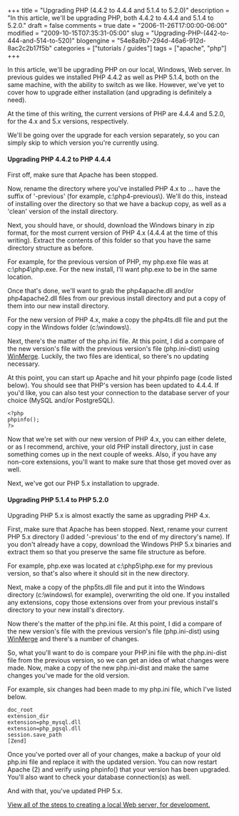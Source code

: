 +++
title = "Upgrading PHP (4.4.2 to 4.4.4 and 5.1.4 to 5.2.0)"
description = "In this article, we'll be upgrading PHP, both 4.4.2 to 4.4.4 and 5.1.4 to 5.2.0."
draft = false
comments = true
date = "2006-11-26T17:00:00-06:00"
modified = "2009-10-15T07:35:31-05:00"
slug = "Upgrading-PHP-(442-to-444-and-514-to-520)"
blogengine = "54e8a9b7-294d-46a6-912d-8ac2c2b17f5b"
categories = ["tutorials / guides"]
tags = ["apache", "php"]
+++

<p>In this article, we'll be upgrading PHP on our local, Windows, Web server. In previous guides we installed PHP 4.4.2 as well as PHP 5.1.4, both on the same machine, with the ability to switch as we like. However, we've yet to cover how to upgrade either installation (and upgrading is definitely a need).</p>
<p>At the time of this writing, the current versions of PHP are 4.4.4 and 5.2.0, for the 4.x and 5.x versions, respectively.<!--more--></p>
<p>We'll be going over the upgrade for each version separately, so you can simply skip to which version you're currently using.</p>
<h4>Upgrading PHP 4.4.2 to PHP 4.4.4</h4>
<p>First off, make sure that Apache has been stopped.<!--adsense--></p>
<p>Now, rename the directory where you've installed PHP 4.x to ... have the suffix of '-previous' (for example, c:\php4-previous\). We'll do this, instead of installing over the directory so that we have a backup copy, as well as a 'clean' version of the install directory.</p>
<p>Next, you should have, or should, download the Windows binary in zip format, for the most current version of PHP 4.x (4.4.4 at the time of this writing). Extract the contents of this folder so that you have the same directory structure as before.</p>
<p>For example, for the previous version of PHP, my php.exe file was at c:\php4\php.exe. For the new install, I'll want php.exe to be in the same location.</p>
<p>Once that's done, we'll want to grab the php4apache.dll and/or php4apache2.dll files from our previous install directory and put a copy of them into our new install directory.</p>
<p>For the new version of PHP 4.x, make a copy the php4ts.dll file and put the copy in the Windows folder (c:\windows\).</p>
<p>Next, there's the matter of the php.ini file. At this point, I did a compare of the new version's file with the previous version's file (php.ini-dist) using <a href="http://strivinglife.net/wordpress/2006/10/16/249/winmerge-26-released/">WinMerge</a>. Luckily, the two files are identical, so there's no updating necessary.</p>
<p>At this point, you can start up Apache and hit your phpinfo page (code listed below). You should see that PHP's version has been updated to 4.4.4. If you'd like, you can also test your connection to the database server of your choice (MySQL and/or PostgreSQL).</p>
<pre class="code"><code class="php">&lt;?php
phpinfo();
?&gt;</code></pre>
<p>Now that we're set with our new version of PHP 4.x, you can either delete, or as I recommend, archive, your old PHP install directory, just in case something comes up in the next couple of weeks. Also, if you have any non-core extensions, you'll want to make sure that those get moved over as well.</p>
<p>Next, we've got our PHP 5.x installation to upgrade.<!--nextpage--></p>
<h4>Upgrading PHP 5.1.4 to PHP 5.2.0</h4>
<p>Upgrading PHP 5.x is almost exactly the same as upgrading PHP 4.x.</p>
<p>First, make sure that Apache has been stopped. Next, rename your current PHP 5.x directory (I added '-previous' to the end of my directory's name). If you don't already have a copy, download the Windows PHP 5.x binaries and extract them so that you preserve the same file structure as before.</p>
<p>For example, php.exe was located at c:\php5\php.exe for my previous version, so that's also where it should sit in the new directory.</p>
<p>Next, make a copy of the php5ts.dll file and put it into the Windows directory (c:\windows\ for example), overwriting the old one. If you installed any extensions, copy those extensions over from your previous install's directory to your new install's directory.</p>
<p>Now there's the matter of the php.ini file. At this point, I did a compare of the new version's file with the previous version's file (php.ini-dist) using <a href="http://strivinglife.net/wordpress/2006/10/16/249/winmerge-26-released/">WinMerge</a> and there's a number of changes.</p>
<p>So, what you'll want to do is compare your PHP.ini file with the php.ini-dist file from the previous version, so we can get an idea of what changes were made. Now, make a copy of the new php.ini-dist and make the same changes you've made for the old version.</p>
<p>For example, six changes had been made to my php.ini file, which I've listed below.</p>
<pre class="code"><code class="powershell">doc_root
extension_dir
extension=php_mysql.dll
extension=php_pgsql.dll
session.save_path
[Zend]</code></pre>
<p>Once you've ported over all of your changes, make a backup of your old php.ini file and replace it with the updated version. You can now restart Apache (2) and verify using phpinfo() that your version has been upgraded. You'll also want to check your database connection(s) as well.</p>
<p>And with that, you've updated PHP 5.x.</p>
<p><a href="http://strivinglife.net/wordpress/a-local-apache-web-server-on-a-windows-xp-computer/">View all of the steps to creating a local Web server, for development.</a></p>
